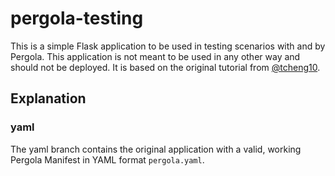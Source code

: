 # pergola-testing
This is a simple Flask application to be used in testing scenarios with and by Pergola.
This application is not meant to be used in any other way and should not be deployed.
It is based on the original tutorial from [@tcheng10](https://tichung.com/blog/2021/20200323_flask/).

## Explanation
### yaml
The yaml branch contains the original application with a valid, working Pergola Manifest in YAML format `pergola.yaml`.